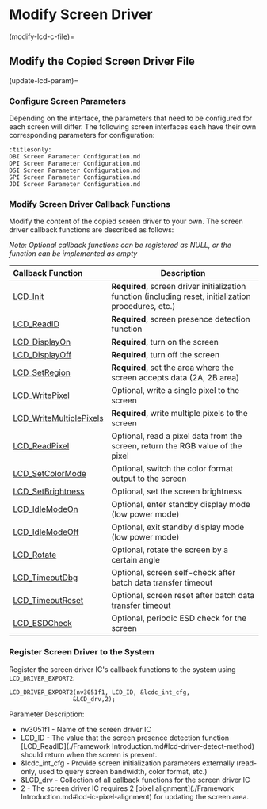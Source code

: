 # Modify Screen Driver

(modify-lcd-c-file)=
## Modify the Copied Screen Driver File

(update-lcd-param)=
### Configure Screen Parameters
Depending on the interface, the parameters that need to be configured for each screen will differ. The following screen interfaces each have their own corresponding parameters for configuration:

```{toctree}
:titlesonly:
DBI Screen Parameter Configuration.md
DPI Screen Parameter Configuration.md
DSI Screen Parameter Configuration.md
SPI Screen Parameter Configuration.md
JDI Screen Parameter Configuration.md
```

### Modify Screen Driver Callback Functions
Modify the content of the copied screen driver to your own. The screen driver callback functions are described as follows:

_Note: Optional callback functions can be registered as NULL, or the function can be implemented as empty_

|Callback Function| Description|
|:---- | ----  |
|  [LCD_Init](lcd-cb-func-LCD-Init)|  **Required**, screen driver initialization function (including reset, initialization procedures, etc.) |
|  [LCD_ReadID](lcd-cb-func-LCD-ReadID)|  **Required**, screen presence detection function |
|  [LCD_DisplayOn](lcd-cb-func-LCD-DisplayOn)|  **Required**, turn on the screen |
|  [LCD_DisplayOff](lcd-cb-func-LCD-DisplayOff)|  **Required**, turn off the screen |
|  [LCD_SetRegion](lcd-cb-func-LCD-SetRegion)|  **Required**, set the area where the screen accepts data (2A, 2B area)|
|  [LCD_WritePixel](lcd-cb-func-LCD-WritePixel)|  Optional, write a single pixel to the screen|
|  [LCD_WriteMultiplePixels](lcd-cb-func-LCD-WriteMultiplePixels)|  **Required**, write multiple pixels to the screen|
|  [LCD_ReadPixel](lcd-cb-func-LCD-ReadPixel)|  Optional, read a pixel data from the screen, return the RGB value of the pixel|
|  [LCD_SetColorMode](lcd-cb-func-LCD-SetColorMode)|  Optional, switch the color format output to the screen|
|  [LCD_SetBrightness](lcd-cb-func-LCD-SetBrightness)|  Optional, set the screen brightness |
|  [LCD_IdleModeOn](lcd-cb-func-LCD-IdleModeOn)|  Optional, enter standby display mode (low power mode) |
|  [LCD_IdleModeOff](lcd-cb-func-LCD-IdleModeOff)|  Optional, exit standby display mode (low power mode) |
|  [LCD_Rotate](lcd-cb-func-LCD-Rotate)|  Optional, rotate the screen by a certain angle |
|  [LCD_TimeoutDbg](lcd-cb-func-LCD-TimeoutDbg)|  Optional, screen self-check after batch data transfer timeout |
|  [LCD_TimeoutReset](lcd-cb-func-LCD-TimeoutReset)|  Optional, screen reset after batch data transfer timeout |
|  [LCD_ESDCheck](lcd-cb-func-LCD-ESDCheck)    | Optional, periodic ESD check for the screen |


### Register Screen Driver to the System
Register the screen driver IC's callback functions to the system using `LCD_DRIVER_EXPORT2`:
```
LCD_DRIVER_EXPORT2(nv3051f1, LCD_ID, &lcdc_int_cfg,
                  &LCD_drv,2);
```

Parameter Description:
- nv3051f1 - Name of the screen driver IC
- LCD_ID   - The value that the screen presence detection function [LCD_ReadID](./Framework Introduction.md#lcd-driver-detect-method) should return when the screen is present.
- &lcdc_int_cfg - Provide screen initialization parameters externally (read-only, used to query screen bandwidth, color format, etc.)
- &LCD_drv - Collection of all callback functions for the screen driver IC
- 2 - The screen driver IC requires 2 [pixel alignment](./Framework Introduction.md#lcd-ic-pixel-alignment) for updating the screen area.